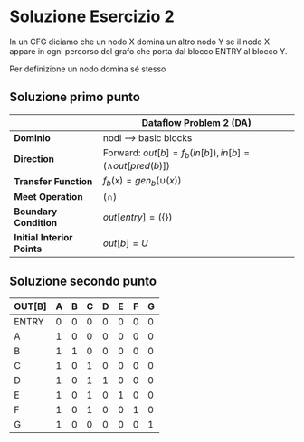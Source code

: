 # Soluzione Esercizio 2

In un CFG diciamo che un nodo X domina un altro nodo Y se il nodo X appare in ogni percorso
del grafo che porta dal blocco ENTRY al blocco Y.

Per definizione un nodo domina sé stesso 

## Soluzione primo punto

|                               | Dataflow Problem 2 (DA)                                                    |
|-------------------------------|------------------------------------------------------------------------------|
| **Dominio**                   | nodi --> basic blocks                       |
| **Direction**                 | Forward: $out[b] = f_b(in[b]), in[b] = (\wedge out[pred(b)])$                |
| **Transfer Function**         | $f_b(x)=gen_b(\cup(x))$                                           |
| **Meet Operation**            | $(\cap)$                                                                   |
| **Boundary Condition**        | $out[entry]=(\{\})$                                                         |
| **Initial Interior Points**   | $out[b]=U$                                                                |

## Soluzione secondo punto


| OUT[B] | A | B | C | D | E | F | G |
|-------|---|---|---|---|---|---|---|
| ENTRY | 0 | 0 | 0 | 0 | 0 | 0 | 0 |
| A     | 1 | 0 | 0 | 0 | 0 | 0 | 0 |
| B     | 1 | 1 | 0 | 0 | 0 | 0 | 0 |
| C     | 1 | 0 | 1 | 0 | 0 | 0 | 0 |
| D     | 1 | 0 | 1 | 1 | 0 | 0 | 0 |
| E     | 1 | 0 | 1 | 0 | 1 | 0 | 0 |
| F     | 1 | 0 | 1 | 0 | 0 | 1 | 0 |
| G     | 1 | 0 | 0 | 0 | 0 | 0 | 1 |             |
